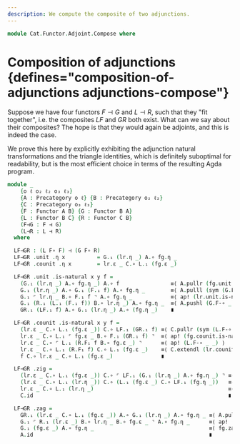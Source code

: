 ```yaml
---
description: We compute the composite of two adjunctions.
---
```

<!--
```agda
{-# OPTIONS --lossy-unification #-}
open import Cat.Functor.Adjoint
open import Cat.Prelude

import Cat.Functor.Reasoning
import Cat.Reasoning
```
-->

```agda
module Cat.Functor.Adjoint.Compose where
```

# Composition of adjunctions {defines="composition-of-adjunctions adjunctions-compose"}

Suppose we have four functors $F \dashv G$ and $L \dashv R$, such that
they "fit together", i.e. the composites $LF$ and $GR$ both exist. What
can we say about their composites? The hope is that they would again be
adjoints, and this is indeed the case.

We prove this here by explicitly exhibiting the adjunction natural
transformations and the triangle identities, which is definitely
suboptimal for readability, but is the most efficient choice in terms of
the resulting Agda program.

```agda
module _
    {o ℓ o₂ ℓ₂ o₃ ℓ₃}
    {A : Precategory o ℓ} {B : Precategory o₂ ℓ₂}
    {C : Precategory o₃ ℓ₃}
    {F : Functor A B} {G : Functor B A}
    {L : Functor B C} {R : Functor C B}
    (F⊣G : F ⊣ G)
    (L⊣R : L ⊣ R)
  where
```

<!--
```agda
  private
    module fg = _⊣_ F⊣G
    module lr = _⊣_ L⊣R
    module A = Cat.Reasoning A
    module B = Cat.Reasoning B
    module C = Cat.Reasoning C
    module F = Cat.Functor.Reasoning F
    module G = Cat.Functor.Reasoning G
    module L = Cat.Functor.Reasoning L
    module R = Cat.Functor.Reasoning R
    open _⊣_
    open _=>_
    module LF = Functor (L F∘ F)
    module GR = Functor (G F∘ R)
```
-->

```agda
  LF⊣GR : (L F∘ F) ⊣ (G F∘ R)
  LF⊣GR .unit .η x          = G.₁ (lr.η _) A.∘ fg.η _
  LF⊣GR .counit .η x        = lr.ε _ C.∘ L.₁ (fg.ε _)

  LF⊣GR .unit .is-natural x y f =
    (G.₁ (lr.η _) A.∘ fg.η _) A.∘ f                ≡⟨ A.pullr (fg.unit.is-natural _ _ _) ⟩
    G.₁ (lr.η _) A.∘ G.₁ (F.₁ f) A.∘ fg.η _        ≡⟨ A.pulll (sym (G.F-∘ _ _)) ⟩
    G.₁ ⌜ lr.η _ B.∘ F.₁ f ⌝ A.∘ fg.η _            ≡⟨ ap! (lr.unit.is-natural _ _ _) ⟩
    G.₁ (R.₁ (L.₁ (F.₁ f)) B.∘ lr.η _) A.∘ fg.η _  ≡⟨ A.pushl (G.F-∘ _ _) ⟩
    GR.₁ (LF.₁ f) A.∘ G.₁ (lr.η _) A.∘ (fg.η _)    ∎

  LF⊣GR .counit .is-natural x y f =
    (lr.ε _ C.∘ L.₁ (fg.ε _)) C.∘ LF.₁ (GR.₁ f) ≡⟨ C.pullr (sym (L.F-∘ _ _)) ⟩
    lr.ε _ C.∘ L.₁ ⌜ fg.ε _ B.∘ F.₁ (GR.₁ f) ⌝  ≡⟨ ap! (fg.counit.is-natural _ _ _) ⟩
    lr.ε _ C.∘ ⌜ L.₁ (R.F₁ f B.∘ fg.ε _) ⌝      ≡⟨ ap! (L.F-∘ _ _) ⟩
    lr.ε _ C.∘ L.₁ (R.F₁ f) C.∘ L.₁ (fg.ε _)    ≡⟨ C.extendl (lr.counit.is-natural _ _ _) ⟩
    f C.∘ lr.ε _ C.∘ L.₁ (fg.ε _)               ∎

  LF⊣GR .zig =
    (lr.ε _ C.∘ L.₁ (fg.ε _)) C.∘ ⌜ LF.₁ (G.₁ (lr.η _) A.∘ fg.η _) ⌝ ≡⟨ C.extendr (ap! (LF.F-∘ _ _) ∙ L.extendl (fg.counit.is-natural _ _ _)) ⟩
    (lr.ε _ C.∘ L.₁ (lr.η _)) C.∘ (L.₁ (fg.ε _) C.∘ LF.₁ (fg.η _))   ≡⟨ C.elimr (L.annihilate fg.zig) ⟩
    lr.ε _ C.∘ L.₁ (lr.η _)                                          ≡⟨ lr.zig ⟩
    C.id                                                             ∎

  LF⊣GR .zag =
    GR.₁ (lr.ε _ C.∘ L.₁ (fg.ε _)) A.∘ G.₁ (lr.η _) A.∘ fg.η _ ≡⟨ A.pulll (G.collapse (B.pushl (R.F-∘ _ _) ∙ ap₂ B._∘_ refl (sym (lr.unit.is-natural _ _ _)))) ⟩
    G.₁ ⌜ R.₁ (lr.ε _) B.∘ lr.η _ B.∘ fg.ε _ ⌝ A.∘ fg.η _      ≡⟨ ap! (B.cancell lr.zag) ⟩
    G.₁ (fg.ε _) A.∘ fg.η _                                    ≡⟨ fg.zag ⟩
    A.id                                                       ∎
```

<!--
```agda
module _ {o ℓ} {C : Precategory o ℓ} where
  open Cat.Reasoning C
  open _=>_
  open _⊣_

  Id⊣Id : Id {C = C} ⊣ Id {C = C}
  Id⊣Id .unit .η x = id
  Id⊣Id .unit .is-natural x y f = id-comm-sym
  Id⊣Id .counit .η x = id
  Id⊣Id .counit .is-natural x y f = id-comm-sym
  Id⊣Id .zig = id2
  Id⊣Id .zag = id2
```
-->
